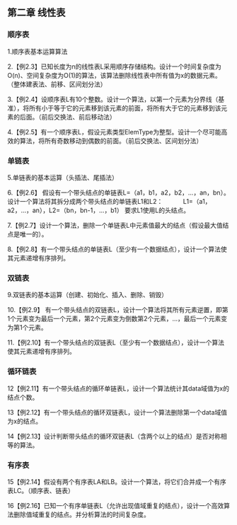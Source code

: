 ## 第二章 线性表

### 顺序表

1.顺序表基本运算算法

2.【例2.3】已知长度为n的线性表L采用顺序存储结构。设计一个时间复杂度为O(n)、空间复杂度为O(1)的算法，该算法删除线性表中所有值为x的数据元素。（整体建表法、前移、区间划分法） 

3.【例2.4】设顺序表L有10个整数。设计一个算法，以第一个元素为分界线（基准），将所有小于等于它的元素移到该元素的前面，将所有大于它的元素移到该元素的后面。（前后交换法、前后移动法）

4.【例2.5】有一个顺序表L，假设元素类型ElemType为整型。设计一个尽可能高效的算法，将所有奇数移动到偶数的前面。（前后交换法、区间划分法）

### 单链表

5.单链表的基本运算（头插法、尾插法）

6.【例2.6】 假设有一个带头结点的单链表L=（a1，b1，a2，b2，…，an，bn）。设计一个算法将其拆分成两个带头结点的单链表L1和L2：
　　　L1=（a1，a2，…，an），L2=（bn，bn-1，…，b1）
要求L1使用L的头结点。

7.【例2.7】设计一个算法，删除一个单链表L中元素值最大的结点（假设最大值结点是唯一的）。

8.【例2.8】有一个带头结点的单链表L（至少有一个数据结点），设计一个算法使其元素递增有序排列。

### 双链表

9.双链表的基本运算（创建、初始化、插入、删除、销毁）

10.【例2.9】 有一个带头结点的双链表L，设计一个算法将其所有元素逆置，即第1个元素变为最后一个元素，第2个元素变为倒数第2个元素，…，最后一个元素变为第1个元素。

11.【例2.10】有一个带头结点的双链表L（至少有一个数据结点），设计一个算法使其元素递增有序排列。

### 循环链表

12【例2.11】有一个带头结点的循环单链表L，设计一个算法统计其data域值为x的结点个数。

13【例2.12】有一个带头结点的循环双链表L，设计一个算法删除第一个data域值为x的结点。

14【例2.13】设计判断带头结点的循环双链表L（含两个以上的结点）是否对称相等的算法。   

### 有序表

15【例2.14】假设有两个有序表LA和LB。设计一个算法，将它们合并成一个有序表LC。（顺序表、链表）

16【例2.16】已知一个有序单链表L（允许出现值域重复的结点），设计一个高效算法删除值域重复的结点。并分析算法的时间复杂度。
